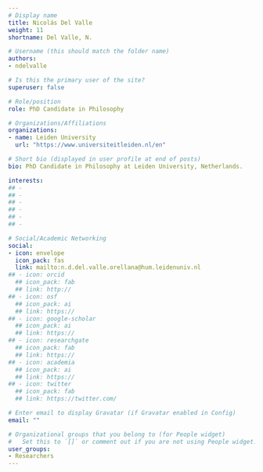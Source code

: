 ```yaml
---
# Display name
title: Nicolás Del Valle
weight: 11
shortname: Del Valle, N.

# Username (this should match the folder name)
authors:
- ndelvalle

# Is this the primary user of the site?
superuser: false

# Role/position
role: PhD Candidate in Philosophy

# Organizations/Affiliations
organizations:
- name: Leiden University
  url: "https://www.universiteitleiden.nl/en"

# Short bio (displayed in user profile at end of posts)
bio: PhD Candidate in Philosophy at Leiden University, Netherlands.

interests:
## - 
## - 
## - 
## - 
## - 
## - 

# Social/Academic Networking
social:
- icon: envelope
  icon_pack: fas
  link: mailto:n.d.del.valle.orellana@hum.leidenuniv.nl
## - icon: orcid
  ## icon_pack: fab
  ## link: http://
## - icon: osf
  ## icon_pack: ai
  ## link: https://
## - icon: google-scholar
  ## icon_pack: ai
  ## link: https://
## - icon: researchgate
  ## icon_pack: fab
  ## link: https://
## - icon: academia
  ## icon_pack: ai
  ## link: https://
## - icon: twitter
  ## icon_pack: fab
  ## link: https://twitter.com/

# Enter email to display Gravatar (if Gravatar enabled in Config)
email: ""

# Organizational groups that you belong to (for People widget)
#   Set this to `[]` or comment out if you are not using People widget.
user_groups:
- Researchers
---
```

